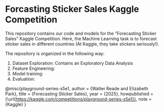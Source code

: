 # Forcasting Sticker Sales Kaggle Competition

This repository contains our code and models for the "Forecasting Sticker Sales" Kaggle Competition. Here, the Machine Learning task is to forecast sticker sales in different countries (At Kaggle, they take stickers seriously!).

The repository is organized in the following way:

1. Dataset Exploration: Contains an Exploratory Data Analysis 
2. Feature Engineering: 
3. Model training:
4. Evaluation:




@misc{playground-series-s5e1,
    author = {Walter Reade and Elizabeth Park},
    title = {Forecasting Sticker Sales},
    year = {2025},
    howpublished = {\url{https://kaggle.com/competitions/playground-series-s5e1}},
    note = {Kaggle}
}
